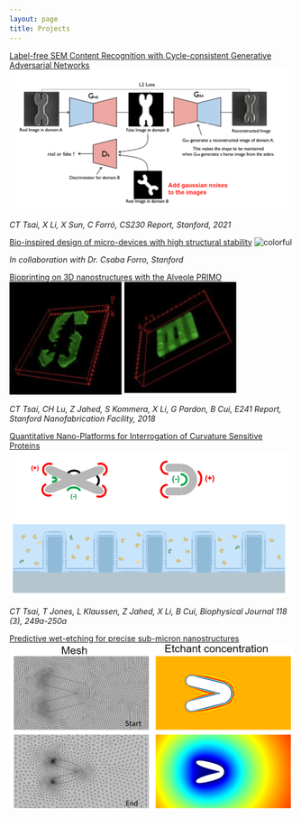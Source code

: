 ```yaml
---
layout: page
title: Projects
---
```

[Label-free SEM Content Recognition with Cycle-consistent Generative Adversarial Networks](https://github.com/tingtsai/SEM-Recognition)<br>
![CycleGAN for SEM recognition](/assets/img/CycleGAN.png)

*CT Tsai, X Li, X Sun, C Forró, CS230 Report, Stanford, 2021*

[Bio-inspired design of micro-devices with high structural stability](Physarum.md)
![colorful](video/colorful_resize.gif)

*In collaboration with Dr. Csaba Forro, Stanford*


[Bioprinting on 3D nanostructures with the Alveole PRIMO](https://snfexfab.stanford.edu/snf/projects/bioprinting-on-3d-nanostructures-with-alveole-primo)<br>
![Stanford Logo](/assets/img/PRIMO-1.jpg) ![Printing on nanostructures](/assets/img/PRIMOnano-1.jpg)

*CT Tsai, CH Lu, Z Jahed, S Kommera, X Li, G Pardon, B Cui, E241 Report, Stanford Nanofabrication Facility, 2018*

[Quantitative Nano-Platforms for Interrogation of Curvature Sensitive Proteins](https://www.cell.com/biophysj/pdf/S0006-3495(19)32394-X.pdf)<br>
![Nano-sensing platform](/assets/img/nanosensing.png) 

*CT Tsai, T Jones, L Klaussen, Z Jahed, X Li, B Cui, Biophysical Journal 118 (3), 249a-250a* 

 [Predictive wet-etching for precise sub-micron nanostructures](https://www.cell.com/biophysj/pdf/S0006-3495(19)32394-X.pdf)<br>
![Differential wet-etching](/assets/img/diff_etching.png) 
